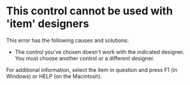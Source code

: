 
# This control cannot be used with 'item' designers

This error has the following causes and solutions:



- The control you've chosen doesn't work with the indicated designer. You must choose another control or a different designer.
    

For additional information, select the item in question and press F1 (in Windows) or HELP (on the Macintosh).
